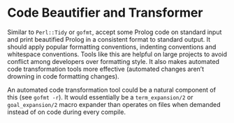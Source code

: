 # Code Beautifier and Transformer

Similar to `Perl::Tidy` or `gofmt`, accept some Prolog code on standard input and print beautified Prolog in a consistent format to standard output.  It should apply popular formatting conventions, indenting conventions and whitespace conventions.  Tools like this are helpful on large projects to avoid conflict among developers over formatting style.  It also makes automated code transformation tools more effective (automated changes aren’t drowning in code formatting changes).

An automated code transformation tool could be a natural component of this (see `gofmt -r`).  It would essentially be a `term_expansion/2` or `goal_expansion/2` macro expander than operates on files when demanded instead of on code during every compile.
